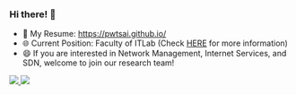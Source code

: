 ### Hi there! 👋

 - 👼 My Resume: https://pwtsai.github.io/
 - 🌐 Current Position: Faculty of ITLab (Check [HERE](http://lab.pwtsai.im) for more information)
 - 😄 If you are interested in Network Management, Internet Services, and SDN, welcome to join our research team!

<a href="https://github.com/anuraghazra/github-readme-stats"> 
  <img style="max-width: 40%;" src="https://github-readme-stats.vercel.app/api?username=pwtsai&show_icons=true">
  <img style="max-width: 40%;" src="https://github-readme-stats.vercel.app/api/top-langs/?username=pwtsai&layout=compact">
</a>
